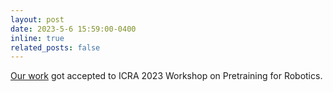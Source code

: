 ```yaml
---
layout: post
date: 2023-5-6 15:59:00-0400
inline: true
related_posts: false
---
```

[Our work](https://openreview.net/pdf?id=SUIOuV2y-Ce) got accepted to ICRA 2023 Workshop on Pretraining for Robotics.
